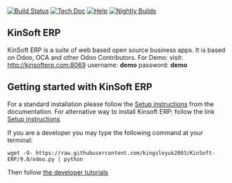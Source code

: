 [![Build Status](http://runbot.odoo.com/runbot/badge/flat/1/9.0.svg)](http://runbot.odoo.com/runbot)
[![Tech Doc](http://img.shields.io/badge/9.0-docs-8f8f8f.svg?style=flat)](http://www.odoo.com/documentation/9.0)
[![Help](http://img.shields.io/badge/9.0-help-8f8f8f.svg?style=flat)](https://www.odoo.com/forum/help-1)
[![Nightly Builds](http://img.shields.io/badge/9.0-nightly-8f8f8f.svg?style=flat)](http://nightly.odoo.com/)

KinSoft ERP
----
KinSoft ERP is a suite of web based open source business apps. It is based on Odoo, OCA and other Odoo Contributors. For Demo: visit: http://kinsofterp.com:8069   username: <b>demo</b>  password: <b>demo</b>

Getting started with KinSoft ERP
-------------------------
For a standard installation please follow the <a href="https://www.odoo.com/documentation/9.0/setup/install.html">Setup instructions</a>
from the documentation.
For alternative way to install Kinsoft ERP: follow the link <a href="https://www.linode.com/docs/websites/cms/install-odoo-9-erp-on-ubuntu-14-04">Setup instructions</a> 

If you are a developer you may type the following command at your terminal:

    wget -O- https://raw.githubusercontent.com/kingsleyuk2003/KinSoft-ERP/9.0/odoo.py | python

Then follow <a href="https://www.odoo.com/documentation/9.0/tutorials.html">the developer tutorials</a>

